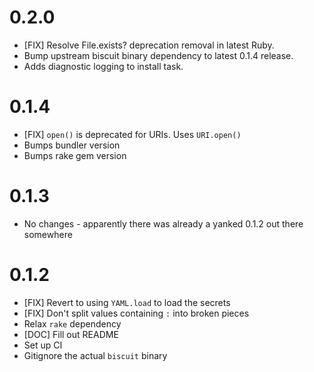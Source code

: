 # 0.2.0
- [FIX] Resolve File.exists? deprecation removal in latest Ruby.
- Bump upstream biscuit binary dependency to latest 0.1.4 release.
- Adds diagnostic logging to install task.

# 0.1.4
- [FIX] `open()` is deprecated for URIs. Uses `URI.open()`
- Bumps bundler version
- Bumps rake gem version

# 0.1.3
- No changes - apparently there was already a yanked 0.1.2 out there somewhere

# 0.1.2

- [FIX] Revert to using `YAML.load` to load the secrets
- [FIX] Don't split values containing `:` into broken pieces
- Relax `rake` dependency
- [DOC] Fill out README
- Set up CI
- Gitignore the actual `biscuit` binary
